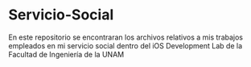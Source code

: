 # Servicio-Social
En este repositorio se encontraran los archivos relativos a mis trabajos empleados en mi servicio social dentro del iOS Development Lab de la Facultad de Ingeniería de la UNAM
